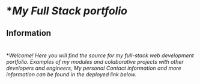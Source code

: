 # **My Full Stack portfolio*

## **Information**
#
**Welcome! Here you will find the source for my full-stack web development portfolio. Examples of my modules and colaborative projects with other developers and engineers, My personal Contact information and more information can be found in the deployed link below.*
#
